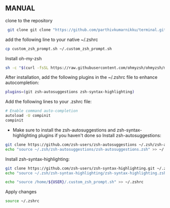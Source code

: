 
## MANUAL
clone to the repository
```bash
 git clone git clone "https://github.com/parthivkumarnikku/terminal.git" && cd terminal
```
add the following line to your native ~/.zshrc
```bash
cp custom_zsh_prompt.sh ~/.custom_zsh_prompt.sh
```
Install oh-my-zsh
```bash
sh -c "$(curl -fsSL https://raw.githubusercontent.com/ohmyzsh/ohmyzsh/master/tools/install.sh)"

```
After installation, add the following plugins in the ~/.zshrc file to enhance autocompletion:
```bash
plugins=(git zsh-autosuggestions zsh-syntax-highlighting)

```
Add the following lines to your .zshrc file:
```bash
# Enable command auto-completion
autoload -U compinit
compinit
```
- Make sure to install the zsh-autosuggestions and zsh-syntax-highlighting plugins if you haven't done so
Install zsh-autosuggestions:
```bash
git clone https://github.com/zsh-users/zsh-autosuggestions ~/.zsh/zsh-autosuggestions
echo "source ~/.zsh/zsh-autosuggestions/zsh-autosuggestions.zsh" >> ~/.zshrc

```
Install zsh-syntax-highlighting:
```bash
git clone https://github.com/zsh-users/zsh-syntax-highlighting.git ~/.zsh/zsh-syntax-highlighting
echo "source ~/.zsh/zsh-syntax-highlighting/zsh-syntax-highlighting.zsh" >> ~/.zshrc

```

```bash
echo "source /home/${USER}/.custom_zsh_prompt.sh" >> ~/.zshrc
```
Apply changes

```bash
source ~/.zshrc

```
